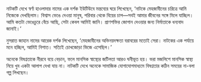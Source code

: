 নাটকটি দেখে স্বর্ণা হাওলাদার নামের এক দর্শক ইউটিউবে মন্তব্যের ঘরে লিখেছেন, ‘নাটকে মেহজাবীনের চরিত্রে আমি নিজেকে দেখছিলাম। বিশ্বাস ভেঙে দেওয়া মানুষ, পরিবার থেকে বিয়ের চাপ—সবই আমার জীবনের সঙ্গে মিলে যাচ্ছিল। আমি কতটা ভেঙেচুরে বেঁচে আছি, সেটা কেবল আমিই জানি। প্রাণশক্তির জোগান দেওয়ার জন্য নির্মাতাকে ধন্যবাদ জানাই।’

নুসরাত জাহান নামের আরেক দর্শক লিখেছেন, ‘মেহজাবীনের অভিনয়দক্ষতা বরাবরের মতোই সেরা। নাটকের এক পর্যায়ে মনে হচ্ছিল, আমিই নিশাত। সত্যিই চোখজোড়া ভিজে এসেছিল।’

অনেকে বিষণ্নতাকে নীরবে বয়ে বেড়ান, ফলে মানসিক স্বাস্থ্যের জটিলতা আরও ঘনীভূত হয়। ভরা মজলিশে মানসিক স্বাস্থ্য নিয়ে খুব একটা আলাপ দেখা যায় না। নাটকটি দেখে অনেকে সামাজিক যোগাযোগমাধ্যমে বিষণ্নতার কঠিন সময়ের না-বলা গল্প লিখছেন।
